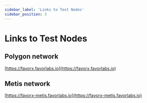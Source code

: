 ```yaml
---
sidebar_label: 'Links to Test Nodes'
sidebar_position: 3
---
```


# Links to Test Nodes 

## Polygon network
[https://favorx.favorlabs.io](https://favorx.favorlabs.io)

## Metis network
[https://favorx-metis.favorlabs.io](https://favorx-metis.favorlabs.io)

